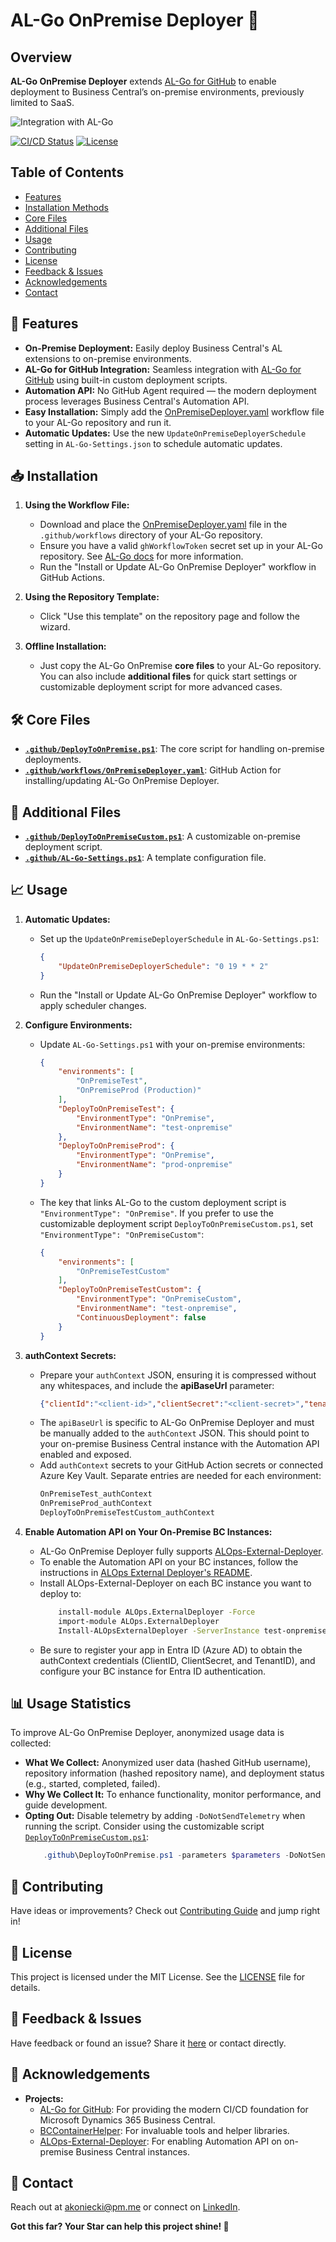 # AL-Go OnPremise Deployer 🚀

## Overview
**AL-Go OnPremise Deployer** extends [AL-Go for GitHub](https://github.com/microsoft/AL-Go) to enable deployment to Business Central’s on-premise environments, previously limited to SaaS.

![Integration with AL-Go](https://i.ibb.co/wsZ2LDx/al-go-onpremise-deployer-img1.png)

[![CI/CD Status](https://img.shields.io/github/actions/workflow/status/akoniecki/AL-Go-OnPremise-Deployer/CICD.yml)](https://github.com/akoniecki/AL-Go-OnPremise-Deployer/actions)
[![License](https://img.shields.io/github/license/akoniecki/AL-Go-OnPremise-Deployer)](LICENSE)

## Table of Contents
- [Features](#-features)
- [Installation Methods](#-installation-methods)
- [Core Files](#-core-files)
- [Additional Files](#-additional-files)
- [Usage](#-usage)
- [Contributing](#-contributing)
- [License](#-license)
- [Feedback & Issues](#-feedback--issues)
- [Acknowledgements](#-acknowledgements)
- [Contact](#-contact)

## 🚀 Features
- **On-Premise Deployment:** Easily deploy Business Central's AL extensions to on-premise environments.
- **AL-Go for GitHub Integration:** Seamless integration with [AL-Go for GitHub](https://github.com/microsoft/AL-Go) using built-in custom deployment scripts.
- **Automation API:** No GitHub Agent required — the modern deployment process leverages Business Central's Automation API.
- **Easy Installation:** Simply add the [OnPremiseDeployer.yaml](https://github.com/akoniecki/AL-Go-OnPremise-Deployer/blob/main/.github/workflows/OnPremiseDeployer.yaml) workflow file to your AL-Go repository and run it.
- **Automatic Updates:** Use the new `UpdateOnPremiseDeployerSchedule` setting in `AL-Go-Settings.json` to schedule automatic updates.

## 📥 Installation
1. **Using the Workflow File:**
    - Download and place the [OnPremiseDeployer.yaml](https://github.com/akoniecki/AL-Go-OnPremise-Deployer/blob/main/.github/workflows/OnPremiseDeployer.yaml) file in the `.github/workflows` directory of your AL-Go repository.
    - Ensure you have a valid `ghWorkflowToken` secret set up in your AL-Go repository. See [AL-Go docs](https://github.com/microsoft/AL-Go/blob/main/Scenarios/UpdateAlGoSystemFiles.md) for more information.
    - Run the "Install or Update AL-Go OnPremise Deployer" workflow in GitHub Actions.

2. **Using the Repository Template:**
    - Click "Use this template" on the repository page and follow the wizard.

3. **Offline Installation:**
    - Just copy the AL-Go OnPremise **core files** to your AL-Go repository. You can also include **additional files** for quick start settings or customizable deployment script for more advanced cases.

## 🛠️ Core Files
- **[`.github/DeployToOnPremise.ps1`](https://github.com/akoniecki/AL-Go-OnPremise-Deployer/blob/main/.github/DeployToOnPremise.ps1)**: The core script for handling on-premise deployments.
- **[`.github/workflows/OnPremiseDeployer.yaml`](https://github.com/akoniecki/AL-Go-OnPremise-Deployer/blob/main/.github/workflows/OnPremiseDeployer.yaml)**: GitHub Action for installing/updating AL-Go OnPremise Deployer.

## 🧰 Additional Files
- **[`.github/DeployToOnPremiseCustom.ps1`](https://github.com/akoniecki/AL-Go-OnPremise-Deployer/blob/main/.github/DeployToOnPremiseCustom.ps1)**: A customizable on-premise deployment script.
- **[`.github/AL-Go-Settings.ps1`](https://github.com/akoniecki/AL-Go-OnPremise-Deployer/blob/main/.github/AL-Go-Settings.ps1)**: A template configuration file.

## 📈 Usage    
1. **Automatic Updates:**
    - Set up the `UpdateOnPremiseDeployerSchedule` in `AL-Go-Settings.ps1`:
        ```json
        {
            "UpdateOnPremiseDeployerSchedule": "0 19 * * 2"
        }
        ```
    - Run the "Install or Update AL-Go OnPremise Deployer" workflow to apply scheduler changes.

2. **Configure Environments:**
    - Update `AL-Go-Settings.ps1` with your on-premise environments:
        ```json
        {
            "environments": [
                "OnPremiseTest",
                "OnPremiseProd (Production)"
            ],
            "DeployToOnPremiseTest": {
                "EnvironmentType": "OnPremise",
                "EnvironmentName": "test-onpremise"
            },
            "DeployToOnPremiseProd": {
                "EnvironmentType": "OnPremise",
                "EnvironmentName": "prod-onpremise"
            }
        }
        ```
    - The key that links AL-Go to the custom deployment script is `"EnvironmentType": "OnPremise"`. If you prefer to use the customizable deployment script `DeployToOnPremiseCustom.ps1`, set `"EnvironmentType": "OnPremiseCustom"`:
        ```json
        {
            "environments": [
                "OnPremiseTestCustom"
            ],
            "DeployToOnPremiseTestCustom": {
                "EnvironmentType": "OnPremiseCustom",
                "EnvironmentName": "test-onpremise",
                "ContinuousDeployment": false 
            }
        }
        ```

3. **authContext Secrets:**
    - Prepare your `authContext` JSON, ensuring it is compressed without any whitespaces, and include the **apiBaseUrl** parameter:
        ```json
        {"clientId":"<client-id>","clientSecret":"<client-secret>","tenantId":"<tenant-id>","apiBaseUrl":"<https://yourOnPremBcServer.westeurope.cloudapp.azure.com>"}
        ```
    - The `apiBaseUrl` is specific to AL-Go OnPremise Deployer and must be manually added to the `authContext` JSON. This should point to your on-premise Business Central instance with the Automation API enabled and exposed.
    - Add `authContext` secrets to your GitHub Action secrets or connected Azure Key Vault. Separate entries are needed for each environment:
        ```markdown
        OnPremiseTest_authContext
        OnPremiseProd_authContext
        DeployToOnPremiseTestCustom_authContext
        ```

4. **Enable Automation API on Your On-Premise BC Instances:**
    - AL-Go OnPremise Deployer fully supports [ALOps-External-Deployer](https://github.com/HodorNV/ALOps-External-Deployer).
    - To enable the Automation API on your BC instances, follow the instructions in [ALOps External Deployer's README](https://github.com/HodorNV/ALOps-External-Deployer).
    - Install ALOps-External-Deployer on each BC instance you want to deploy to:
        ```bash
            install-module ALOps.ExternalDeployer -Force
            import-module ALOps.ExternalDeployer 
            Install-ALOpsExternalDeployer -ServerInstance test-onpremise
        ```
    - Be sure to register your app in Entra ID (Azure AD) to obtain the authContext credentials (ClientID, ClientSecret, and TenantID), and configure your BC instance for Entra ID authentication.
    
## 📊 Usage Statistics
To improve AL-Go OnPremise Deployer, anonymized usage data is collected:

- **What We Collect:** Anonymized user data (hashed GitHub username), repository information (hashed repository name), and deployment status (e.g., started, completed, failed).
- **Why We Collect It:** To enhance functionality, monitor performance, and guide development.
- **Opting Out:** Disable telemetry by adding `-DoNotSendTelemetry` when running the script. Consider using the customizable script [`DeployToOnPremiseCustom.ps1`](https://github.com/akoniecki/AL-Go-OnPremise-Deployer/blob/main/.github/DeployToOnPremiseCustom.ps1):
    ```powershell
        .github\DeployToOnPremise.ps1 -parameters $parameters -DoNotSendTelemetry
    ```

## 🌟 Contributing
Have ideas or improvements? Check out [Contributing Guide](CONTRIBUTING.md) and jump right in!

## 📜 License
This project is licensed under the MIT License. See the [LICENSE](LICENSE) file for details.

## 💬 Feedback & Issues
Have feedback or found an issue? Share it [here](https://github.com/akoniecki/AL-Go-OnPremise-Deployer/issues) or contact directly.

## 🙌 Acknowledgements
- **Projects:**
    - [AL-Go for GitHub](https://github.com/microsoft/AL-Go): For providing the modern CI/CD foundation for Microsoft Dynamics 365 Business Central.
    - [BCContainerHelper](https://github.com/microsoft/navcontainerhelper): For invaluable tools and helper libraries.
    - [ALOps-External-Deployer](https://github.com/HodorNV/ALOps-External-Deployer): For enabling Automation API on on-premise Business Central instances.

## 📧 Contact
Reach out at [akoniecki@pm.me](mailto:akoniecki@pm.me) or connect on [LinkedIn](https://www.linkedin.com/in/akoniecki/).


**Got this far? Your Star can help this project shine! 🌟**